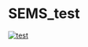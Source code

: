 # SEMS_test

[![test](https://mybinder.org/badge_logo.svg)](https://mybinder.org/v2/gh/kvinlazy/SEMS_test/master?filepath=index.ipynb)
